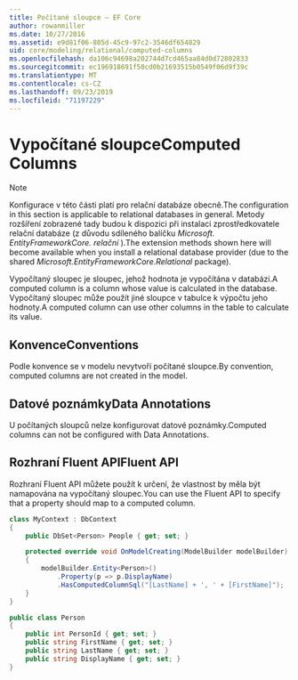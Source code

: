 ```yaml
---
title: Počítané sloupce – EF Core
author: rowanmiller
ms.date: 10/27/2016
ms.assetid: e9d81f06-805d-45c9-97c2-3546df654829
uid: core/modeling/relational/computed-columns
ms.openlocfilehash: da106c94698a202744d7cd465aa84d0d72802833
ms.sourcegitcommit: ec196918691f50cd0b21693515b0549f06d9f39c
ms.translationtype: MT
ms.contentlocale: cs-CZ
ms.lasthandoff: 09/23/2019
ms.locfileid: "71197229"
---
```

# <a name="computed-columns"></a><span data-ttu-id="74dfb-102">Vypočítané sloupce</span><span class="sxs-lookup"><span data-stu-id="74dfb-102">Computed Columns</span></span>

> [!NOTE]  
> <span data-ttu-id="74dfb-103">Konfigurace v této části platí pro relační databáze obecně.</span><span class="sxs-lookup"><span data-stu-id="74dfb-103">The configuration in this section is applicable to relational databases in general.</span></span> <span data-ttu-id="74dfb-104">Metody rozšíření zobrazené tady budou k dispozici při instalaci zprostředkovatele relační databáze (z důvodu sdíleného balíčku *Microsoft. EntityFrameworkCore. relační* ).</span><span class="sxs-lookup"><span data-stu-id="74dfb-104">The extension methods shown here will become available when you install a relational database provider (due to the shared *Microsoft.EntityFrameworkCore.Relational* package).</span></span>

<span data-ttu-id="74dfb-105">Vypočítaný sloupec je sloupec, jehož hodnota je vypočítána v databázi.</span><span class="sxs-lookup"><span data-stu-id="74dfb-105">A computed column is a column whose value is calculated in the database.</span></span> <span data-ttu-id="74dfb-106">Vypočítaný sloupec může použít jiné sloupce v tabulce k výpočtu jeho hodnoty.</span><span class="sxs-lookup"><span data-stu-id="74dfb-106">A computed column can use other columns in the table to calculate its value.</span></span>

## <a name="conventions"></a><span data-ttu-id="74dfb-107">Konvence</span><span class="sxs-lookup"><span data-stu-id="74dfb-107">Conventions</span></span>

<span data-ttu-id="74dfb-108">Podle konvence se v modelu nevytvoří počítané sloupce.</span><span class="sxs-lookup"><span data-stu-id="74dfb-108">By convention, computed columns are not created in the model.</span></span>

## <a name="data-annotations"></a><span data-ttu-id="74dfb-109">Datové poznámky</span><span class="sxs-lookup"><span data-stu-id="74dfb-109">Data Annotations</span></span>

<span data-ttu-id="74dfb-110">U počítaných sloupců nelze konfigurovat datové poznámky.</span><span class="sxs-lookup"><span data-stu-id="74dfb-110">Computed columns can not be configured with Data Annotations.</span></span>

## <a name="fluent-api"></a><span data-ttu-id="74dfb-111">Rozhraní Fluent API</span><span class="sxs-lookup"><span data-stu-id="74dfb-111">Fluent API</span></span>

<span data-ttu-id="74dfb-112">Rozhraní Fluent API můžete použít k určení, že vlastnost by měla být namapována na vypočítaný sloupec.</span><span class="sxs-lookup"><span data-stu-id="74dfb-112">You can use the Fluent API to specify that a property should map to a computed column.</span></span>

<!-- [!code-csharp[Main](samples/core/relational/Modeling/FluentAPI/Relational/ComputedColumn.cs?highlight=9)] -->
``` csharp
class MyContext : DbContext
{
    public DbSet<Person> People { get; set; }

    protected override void OnModelCreating(ModelBuilder modelBuilder)
    {
        modelBuilder.Entity<Person>()
            .Property(p => p.DisplayName)
            .HasComputedColumnSql("[LastName] + ', ' + [FirstName]");
    }
}

public class Person
{
    public int PersonId { get; set; }
    public string FirstName { get; set; }
    public string LastName { get; set; }
    public string DisplayName { get; set; }
}
```
